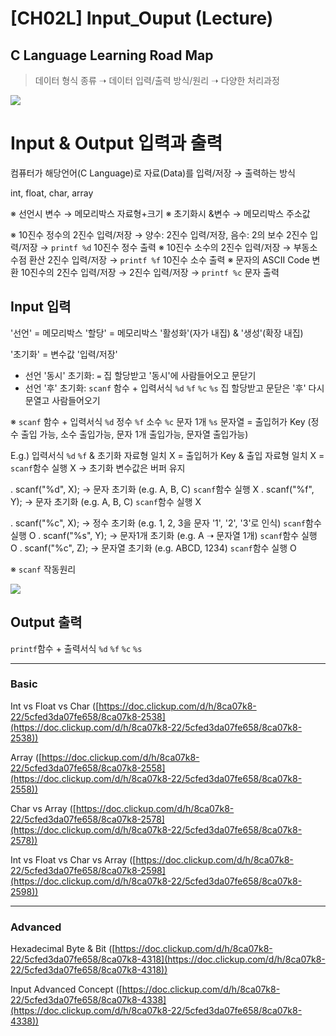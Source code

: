 # [CH02L] Input_Ouput (Lecture)

## **C Language Learning Road Map**

> 데이터 형식 종류 ➝ 데이터 입력/출력 방식/원리 ➝ 다양한 처리과정

![](https://t9003081320.p.clickup-attachments.com/t9003081320/73f5eb48-b88d-434a-b9f7-13418674c95a/Picture6.png)

# **Input & Output 입력과 출력**

컴퓨터가 해당언어(C Language)로 자료(Data)를 입력/저장 → 출력하는 방식

int, float, char, array

※ 선언시 변수 → 메모리박스 자료형+크기
※ 초기화시 &변수 → 메모리박스 주소값

※ 10진수 정수의 2진수 입력/저장 → 양수: 2진수 입력/저장, 음수: 2의 보수 2진수 입력/저장
→ `printf %d` 10진수 정수 출력
※ 10진수 소수의 2진수 입력/저장 → 부동소수점 환산 2진수 입력/저장
→ `printf %f` 10진수 소수 출력
※ 문자의 ASCII Code 변환 10진수의 2진수 입력/저장 → 2진수 입력/저장
→ `printf %c` 문자 출력

## **Input 입력**

'선언' = 메모리박스 '할당' = 메모리박스 '활성화'(자가 내집) & '생성'(확장 내집)

'초기화' = 변수값 '입력/저장'

*   선언 '동시' 초기화: `=`
집 할당받고 '동시'에 사람들어오고 문닫기
*   선언 '후' 초기화: `scanf` 함수 + 입력서식 `%d` `%f` `%c` `%s`
집 할당받고 문닫은 '후' 다시 문열고 사람들어오기

※ `scanf` 함수 + 입력서식 `%d` 정수 `%f` 소수 `%c` 문자 1개 `%s` 문자열
\= 출입허가 Key (정수 출입 가능, 소수 출입가능, 문자 1개 출입가능, 문자열 출입가능)

E.g.)
입력서식 `%d` `%f` & 초기화 자료형 일치 X
\= 출입허가 Key & 출입 자료형 일치 X
\= `scanf`함수 실행 X → 초기화 변수값은 버퍼 유지

. scanf("%d", X); → 문자 초기화 (e.g. A, B, C) `scanf`함수 실행 X
. scanf("%f", Y); → 문자 초기화 (e.g. A, B, C) `scanf`함수 실행 X

. scanf("%c", X); → 정수 초기화 (e.g. 1, 2, 3을 문자 '1', '2', '3'로 인식) `scanf`함수 실행 O
. scanf("%s", Y); → 문자1개 초기화 (e.g. A ➝ 문자열 1개) `scanf`함수 실행 O
. scanf("%c", Z); → 문자열 초기화 (e.g. ABCD, 1234) `scanf`함수 실행 O

※ `scanf` 작동원리

![](https://t9003081320.p.clickup-attachments.com/t9003081320/1eeeccb5-7ab3-4a30-8a98-f8a53b633b89/0_scanf_working_principle_1_upscaled.jpg)

## **Output 출력**

`printf`함수 + 출력서식 `%d` `%f` `%c` `%s`

* * *

### **Basic**

Int vs Float vs Char ([https://doc.clickup.com/d/h/8ca07k8-22/5cfed3da07fe658/8ca07k8-2538](https://doc.clickup.com/d/h/8ca07k8-22/5cfed3da07fe658/8ca07k8-2538))

Array ([https://doc.clickup.com/d/h/8ca07k8-22/5cfed3da07fe658/8ca07k8-2558](https://doc.clickup.com/d/h/8ca07k8-22/5cfed3da07fe658/8ca07k8-2558))

Char vs Array ([https://doc.clickup.com/d/h/8ca07k8-22/5cfed3da07fe658/8ca07k8-2578](https://doc.clickup.com/d/h/8ca07k8-22/5cfed3da07fe658/8ca07k8-2578))

Int vs Float vs Char vs Array ([https://doc.clickup.com/d/h/8ca07k8-22/5cfed3da07fe658/8ca07k8-2598](https://doc.clickup.com/d/h/8ca07k8-22/5cfed3da07fe658/8ca07k8-2598))

* * *

### **Advanced**

Hexadecimal Byte & Bit ([https://doc.clickup.com/d/h/8ca07k8-22/5cfed3da07fe658/8ca07k8-4318](https://doc.clickup.com/d/h/8ca07k8-22/5cfed3da07fe658/8ca07k8-4318))

Input Advanced Concept ([https://doc.clickup.com/d/h/8ca07k8-22/5cfed3da07fe658/8ca07k8-4338](https://doc.clickup.com/d/h/8ca07k8-22/5cfed3da07fe658/8ca07k8-4338))
